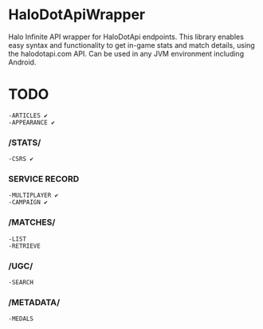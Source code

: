 # HaloDotApiWrapper
Halo Infinite API wrapper for HaloDotApi endpoints. This library enables easy syntax and functionality to get in-game stats and match details, using the halodotapi.com API. Can be used in any JVM environment including Android.

# TODO
    -ARTICLES ✔️
    -APPEARANCE ✔️
### /STATS/
    -CSRS ✔️
### SERVICE RECORD
    -MULTIPLAYER ✔️
    -CAMPAIGN ✔️
### /MATCHES/
    -LIST
    -RETRIEVE
### /UGC/
    -SEARCH
### /METADATA/
    -MEDALS
